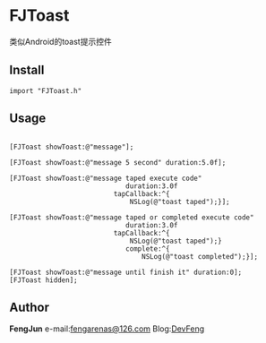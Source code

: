 # FJToast

类似Android的toast提示控件

## Install

```
import "FJToast.h"
```

## Usage

```

[FJToast showToast:@"message"];

[FJToast showToast:@"message 5 second" duration:5.0f];

[FJToast showToast:@"message taped execute code"
                             duration:3.0f
                          tapCallback:^{
                              NSLog(@"toast taped");}];
                              
[FJToast showToast:@"message taped or completed execute code"
                             duration:3.0f
                          tapCallback:^{
                              NSLog(@"toast taped");}
                             complete:^{
                                 NSLog(@"toast completed");}];

[FJToast showToast:@"message until finish it" duration:0];
[FJToast hidden];

```

## Author
**FengJun** e-mail:<fengarenas@126.com> Blog:[DevFeng](http://devfeng.com/)
